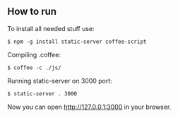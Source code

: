 ## How to run ##

To install all needed stuff use:

``$ npm -g install static-server coffee-script``

Compiling .coffee:

``$ coffee -c ./js/``

Running static-server on 3000 port:

``$ static-server . 3000``

Now you can open http://127.0.0.1:3000 in your browser.
